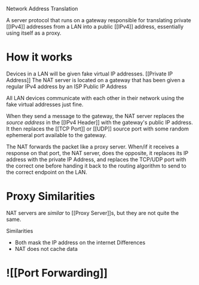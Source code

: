 Network Address Translation

A server protocol that runs on a gateway responsible for translating private [[IPv4]] addresses from a LAN into a public [[IPv4]] address, essentially using itself as a proxy.

# How it works
Devices in a LAN will be given fake virtual IP addresses. 
	[[Private IP Address]]
The NAT server is located on a gateway that has been given a regular IPv4 address by an ISP
	Public IP Address
	
All LAN devices communicate with each other in their network using the fake virtual addresses just fine.

When they send a message to the gateway, the NAT server replaces the *source address* in the [[IPv4 Header]] with the gateway's public IP address.
	It then replaces the [[TCP Port]] or [[UDP]] source port with some random ephemeral port available to the gateway.

The NAT forwards the packet like a proxy server.
When/if it receives a response on that port, the NAT server, does the opposite, it replaces its IP address with the private IP Address, and replaces the TCP/UDP port with the correct one before handing it back to the routing algorithm to send to the correct endpoint on the LAN.

# Proxy Similarities
NAT servers are *similar* to [[Proxy Server]]s, but they are not quite the same.

Similarities
- Both mask the IP address on the internet
Differences
- NAT does not cache data

# ![[Port Forwarding]]